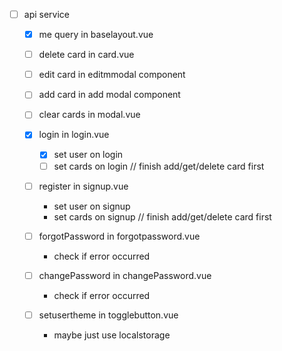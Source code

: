 * [ ] api service

  - [x] me query in baselayout.vue

  - [ ] delete card in card.vue
  - [ ] edit card in editmmodal component
  - [ ] add card in add modal component
  - [ ] clear cards in modal.vue

  - [x] login in login.vue
    * [x] set user on login
    * [ ] set cards on login // finish add/get/delete card first

  - [ ] register in signup.vue
    * set user on signup
    * set cards on signup // finish add/get/delete card first

  - [ ] forgotPassword in forgotpassword.vue
    * check if error occurred

  - [ ] changePassword in changePassword.vue
    * check if error occurred

  - [ ] setusertheme in togglebutton.vue
    * maybe just use localstorage